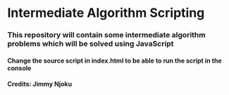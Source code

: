 # Intermediate Algorithm Scripting

### This repository will contain some intermediate algorithm problems which will be solved using JavaScript

#### Change the source script in index.html to be able to run the script in the console

#### Credits: Jimmy Njoku
